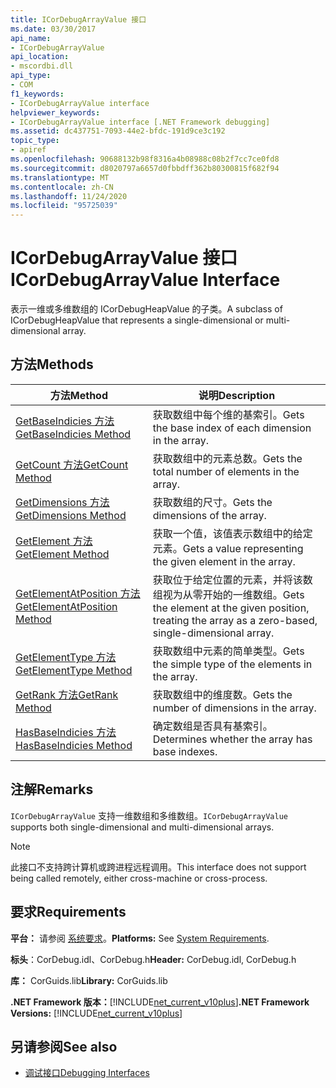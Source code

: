 ```yaml
---
title: ICorDebugArrayValue 接口
ms.date: 03/30/2017
api_name:
- ICorDebugArrayValue
api_location:
- mscordbi.dll
api_type:
- COM
f1_keywords:
- ICorDebugArrayValue interface
helpviewer_keywords:
- ICorDebugArrayValue interface [.NET Framework debugging]
ms.assetid: dc437751-7093-44e2-bfdc-191d9ce3c192
topic_type:
- apiref
ms.openlocfilehash: 90688132b98f8316a4b08988c08b2f7cc7ce0fd8
ms.sourcegitcommit: d8020797a6657d0fbbdff362b80300815f682f94
ms.translationtype: MT
ms.contentlocale: zh-CN
ms.lasthandoff: 11/24/2020
ms.locfileid: "95725039"
---
```

# <a name="icordebugarrayvalue-interface"></a><span data-ttu-id="a610e-102">ICorDebugArrayValue 接口</span><span class="sxs-lookup"><span data-stu-id="a610e-102">ICorDebugArrayValue Interface</span></span>

<span data-ttu-id="a610e-103">表示一维或多维数组的 ICorDebugHeapValue 的子类。</span><span class="sxs-lookup"><span data-stu-id="a610e-103">A subclass of ICorDebugHeapValue that represents a single-dimensional or multi-dimensional array.</span></span>  
  
## <a name="methods"></a><span data-ttu-id="a610e-104">方法</span><span class="sxs-lookup"><span data-stu-id="a610e-104">Methods</span></span>  
  
|<span data-ttu-id="a610e-105">方法</span><span class="sxs-lookup"><span data-stu-id="a610e-105">Method</span></span>|<span data-ttu-id="a610e-106">说明</span><span class="sxs-lookup"><span data-stu-id="a610e-106">Description</span></span>|  
|------------|-----------------|  
|[<span data-ttu-id="a610e-107">GetBaseIndicies 方法</span><span class="sxs-lookup"><span data-stu-id="a610e-107">GetBaseIndicies Method</span></span>](icordebugarrayvalue-getbaseindicies-method.md)|<span data-ttu-id="a610e-108">获取数组中每个维的基索引。</span><span class="sxs-lookup"><span data-stu-id="a610e-108">Gets the base index of each dimension in the array.</span></span>|  
|[<span data-ttu-id="a610e-109">GetCount 方法</span><span class="sxs-lookup"><span data-stu-id="a610e-109">GetCount Method</span></span>](icordebugarrayvalue-getcount-method.md)|<span data-ttu-id="a610e-110">获取数组中的元素总数。</span><span class="sxs-lookup"><span data-stu-id="a610e-110">Gets the total number of elements in the array.</span></span>|  
|[<span data-ttu-id="a610e-111">GetDimensions 方法</span><span class="sxs-lookup"><span data-stu-id="a610e-111">GetDimensions Method</span></span>](icordebugarrayvalue-getdimensions-method.md)|<span data-ttu-id="a610e-112">获取数组的尺寸。</span><span class="sxs-lookup"><span data-stu-id="a610e-112">Gets the dimensions of the array.</span></span>|  
|[<span data-ttu-id="a610e-113">GetElement 方法</span><span class="sxs-lookup"><span data-stu-id="a610e-113">GetElement Method</span></span>](icordebugarrayvalue-getelement-method.md)|<span data-ttu-id="a610e-114">获取一个值，该值表示数组中的给定元素。</span><span class="sxs-lookup"><span data-stu-id="a610e-114">Gets a value representing the given element in the array.</span></span>|  
|[<span data-ttu-id="a610e-115">GetElementAtPosition 方法</span><span class="sxs-lookup"><span data-stu-id="a610e-115">GetElementAtPosition Method</span></span>](icordebugarrayvalue-getelementatposition-method.md)|<span data-ttu-id="a610e-116">获取位于给定位置的元素，并将该数组视为从零开始的一维数组。</span><span class="sxs-lookup"><span data-stu-id="a610e-116">Gets the element at the given position, treating the array as a zero-based, single-dimensional array.</span></span>|  
|[<span data-ttu-id="a610e-117">GetElementType 方法</span><span class="sxs-lookup"><span data-stu-id="a610e-117">GetElementType Method</span></span>](icordebugarrayvalue-getelementtype-method.md)|<span data-ttu-id="a610e-118">获取数组中元素的简单类型。</span><span class="sxs-lookup"><span data-stu-id="a610e-118">Gets the simple type of the elements in the array.</span></span>|  
|[<span data-ttu-id="a610e-119">GetRank 方法</span><span class="sxs-lookup"><span data-stu-id="a610e-119">GetRank Method</span></span>](icordebugarrayvalue-getrank-method.md)|<span data-ttu-id="a610e-120">获取数组中的维度数。</span><span class="sxs-lookup"><span data-stu-id="a610e-120">Gets the number of dimensions in the array.</span></span>|  
|[<span data-ttu-id="a610e-121">HasBaseIndicies 方法</span><span class="sxs-lookup"><span data-stu-id="a610e-121">HasBaseIndicies Method</span></span>](icordebugarrayvalue-hasbaseindicies-method.md)|<span data-ttu-id="a610e-122">确定数组是否具有基索引。</span><span class="sxs-lookup"><span data-stu-id="a610e-122">Determines whether the array has base indexes.</span></span>|  
  
## <a name="remarks"></a><span data-ttu-id="a610e-123">注解</span><span class="sxs-lookup"><span data-stu-id="a610e-123">Remarks</span></span>  

 <span data-ttu-id="a610e-124">`ICorDebugArrayValue` 支持一维数组和多维数组。</span><span class="sxs-lookup"><span data-stu-id="a610e-124">`ICorDebugArrayValue` supports both single-dimensional and multi-dimensional arrays.</span></span>  
  
> [!NOTE]
> <span data-ttu-id="a610e-125">此接口不支持跨计算机或跨进程远程调用。</span><span class="sxs-lookup"><span data-stu-id="a610e-125">This interface does not support being called remotely, either cross-machine or cross-process.</span></span>  
  
## <a name="requirements"></a><span data-ttu-id="a610e-126">要求</span><span class="sxs-lookup"><span data-stu-id="a610e-126">Requirements</span></span>  

 <span data-ttu-id="a610e-127">**平台：** 请参阅 [系统要求](../../get-started/system-requirements.md)。</span><span class="sxs-lookup"><span data-stu-id="a610e-127">**Platforms:** See [System Requirements](../../get-started/system-requirements.md).</span></span>  
  
 <span data-ttu-id="a610e-128">**标头**：CorDebug.idl、CorDebug.h</span><span class="sxs-lookup"><span data-stu-id="a610e-128">**Header:** CorDebug.idl, CorDebug.h</span></span>  
  
 <span data-ttu-id="a610e-129">**库：** CorGuids.lib</span><span class="sxs-lookup"><span data-stu-id="a610e-129">**Library:** CorGuids.lib</span></span>  
  
 <span data-ttu-id="a610e-130">**.NET Framework 版本：**[!INCLUDE[net_current_v10plus](../../../../includes/net-current-v10plus-md.md)]</span><span class="sxs-lookup"><span data-stu-id="a610e-130">**.NET Framework Versions:** [!INCLUDE[net_current_v10plus](../../../../includes/net-current-v10plus-md.md)]</span></span>  
  
## <a name="see-also"></a><span data-ttu-id="a610e-131">另请参阅</span><span class="sxs-lookup"><span data-stu-id="a610e-131">See also</span></span>

- [<span data-ttu-id="a610e-132">调试接口</span><span class="sxs-lookup"><span data-stu-id="a610e-132">Debugging Interfaces</span></span>](debugging-interfaces.md)
